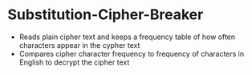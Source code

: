 # Substitution-Cipher-Breaker

- Reads plain cipher text and keeps a frequency table of how often characters appear in the cypher text
- Compares cipher character frequency to frequency of characters in English to decrypt the cipher text
